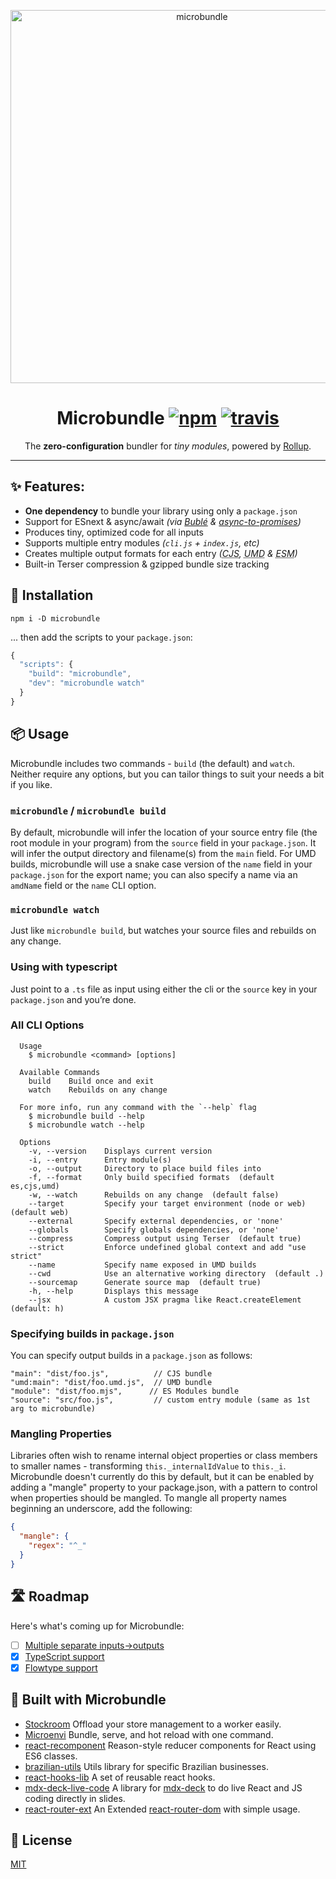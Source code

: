 <p align="center">
  <img src="https://i.imgur.com/LMEgZMh.gif" width="597" alt="microbundle">
</p>
<h1 align="center">
	Microbundle
	<a href="https://www.npmjs.org/package/microbundle"><img src="https://img.shields.io/npm/v/microbundle.svg?style=flat" alt="npm"></a> <a href="https://travis-ci.org/developit/microbundle"><img src="https://travis-ci.org/developit/microbundle.svg?branch=master" alt="travis"></a>
</h1>
<p align="center">The <strong>zero-configuration</strong> bundler for <em>tiny modules</em>, powered by <a href="https://github.com/rollup/rollup">Rollup</a>.</p>

---

## ✨ Features:

- **One dependency** to bundle your library using only a `package.json`
- Support for ESnext & async/await _(via [Bublé] & [async-to-promises])_
- Produces tiny, optimized code for all inputs
- Supports multiple entry modules _(`cli.js` + `index.js`, etc)_
- Creates multiple output formats for each entry _(<abbr title="CommonJS (node)">CJS</abbr>, <abbr title="Universal Module Definition">UMD</abbr> & <abbr title="ECMAScript Modules">ESM</abbr>)_
- Built-in Terser compression & gzipped bundle size tracking

## 🔧 Installation

`npm i -D microbundle`

... then add the scripts to your `package.json`:

```js
{
  "scripts": {
    "build": "microbundle",
    "dev": "microbundle watch"
  }
}
```

## 📦 Usage

Microbundle includes two commands - `build` (the default) and `watch`. Neither require any options, but you can tailor things to suit your needs a bit if you like.

### `microbundle` / `microbundle build`

By default, microbundle will infer the location of your source entry file
(the root module in your program) from the `source` field in your `package.json`. It will infer the output directory and filename(s) from the `main` field. For UMD builds, microbundle will use a snake case version of the `name` field in your `package.json` for the export name; you can also specify a name via an `amdName` field or the `name` CLI option.

### `microbundle watch`

Just like `microbundle build`, but watches your source files and rebuilds on any change.

### Using with typescript

Just point to a `.ts` file as input using either the cli or the `source` key in your `package.json` and you’re done.
 
### All CLI Options

```
  Usage
    $ microbundle <command> [options]

  Available Commands
    build    Build once and exit
    watch    Rebuilds on any change

  For more info, run any command with the `--help` flag
    $ microbundle build --help
    $ microbundle watch --help

  Options
    -v, --version    Displays current version
    -i, --entry      Entry module(s)
    -o, --output     Directory to place build files into
    -f, --format     Only build specified formats  (default es,cjs,umd)
    -w, --watch      Rebuilds on any change  (default false)
    --target         Specify your target environment (node or web) (default web)
    --external       Specify external dependencies, or 'none'
    --globals        Specify globals dependencies, or 'none'
    --compress       Compress output using Terser  (default true)
    --strict         Enforce undefined global context and add "use strict"
    --name           Specify name exposed in UMD builds
    --cwd            Use an alternative working directory  (default .)
    --sourcemap      Generate source map  (default true)
    -h, --help       Displays this message
    --jsx            A custom JSX pragma like React.createElement (default: h)
```

### Specifying builds in `package.json`

You can specify output builds in a `package.json` as follows:

```
"main": "dist/foo.js",          // CJS bundle
"umd:main": "dist/foo.umd.js",  // UMD bundle
"module": "dist/foo.mjs",      // ES Modules bundle
"source": "src/foo.js",         // custom entry module (same as 1st arg to microbundle)
```

### Mangling Properties

Libraries often wish to rename internal object properties or class members to smaller names - transforming `this._internalIdValue` to `this._i`. Microbundle doesn't currently do this by default, but it can be enabled by adding a "mangle" property to your package.json, with a pattern to control when properties should be mangled. To mangle all property names beginning an underscore, add the following:

```json
{
  "mangle": {
    "regex": "^_"
  }
}
```

## 🛣 Roadmap

Here's what's coming up for Microbundle:

- [ ] [Multiple separate inputs->outputs](https://github.com/developit/microbundle/issues/50)
- [x] [TypeScript support](https://github.com/developit/microbundle/issues/5)
- [x] [Flowtype support](https://github.com/developit/microbundle/issues/5#issuecomment-351075881)

## 🔨 Built with Microbundle

- [Stockroom](https://github.com/developit/stockroom) Offload your store management to a worker easily.
- [Microenvi](https://github.com/fwilkerson/microenvi) Bundle, serve, and hot reload with one command.
- [react-recomponent](https://github.com/philipp-spiess/react-recomponent) Reason-style reducer components for React using ES6 classes.
- [brazilian-utils](https://github.com/brazilian-utils/brazilian-utils) Utils library for specific Brazilian businesses.
- [react-hooks-lib](https://github.com/beizhedenglong/react-hooks-lib) A set of reusable react hooks.
- [mdx-deck-live-code](https://github.com/JReinhold/mdx-deck-live-code) A library for [mdx-deck](https://github.com/jxnblk/mdx-deck) to do live React and JS coding directly in slides.
- [react-router-ext](https://github.com/ri7nz/react-router-ext) An Extended [react-router-dom](https://github.com/ReactTraining/react-router/tree/master/packages/react-router-dom) with simple usage.

## 🥂 License

[MIT](https://oss.ninja/mit/developit/)

[rollup]: https://github.com/rollup/rollup
[bublé]: https://github.com/Rich-Harris/buble
[async-to-promises]: https://github.com/rpetrich/babel-plugin-transform-async-to-promises
